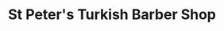 ---
title: "St Peter's Turkish Barber Shop"
url: /cleethorpes/st-peters-turkish-barber-shop/
shop: hairdresser
---